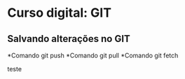 # Curso digital: GIT

## Salvando alterações no GIT
*Comando git push
*Comando git pull
*Comando git fetch

teste
